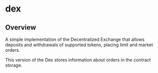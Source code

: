 # dex
## Overview
A simple implementation of the Decentralized Exchange
that allows deposits and withdrawals of supported tokens,
placing limit and market orders.

This version of the Dex stores information about orders
in the contract storage.